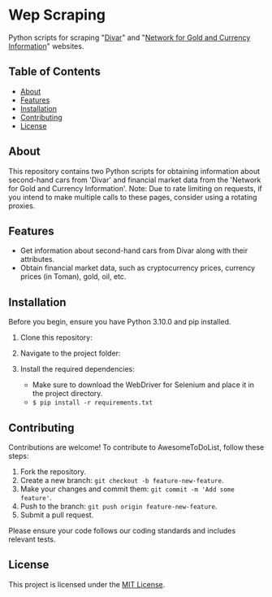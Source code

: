 # Wep Scraping

Python scripts for scraping "[Divar](https://divar.ir/)" and "[Network for Gold and Currency Information](https://www.tgju.org/)" websites.

## Table of Contents
- [About](#about)
- [Features](#features)
- [Installation](#installation)
- [Contributing](#contributing)
- [License](#license)

## About

This repository contains two Python scripts for obtaining information about second-hand cars from 'Divar' and financial market data from the 'Network for Gold and Currency Information'.
Note: Due to rate limiting on requests, if you intend to make multiple calls to these pages, consider using a rotating proxies.

## Features

- Get information about second-hand cars from Divar along with their attributes.
- Obtain financial market data, such as cryptocurrency prices, currency prices (in Toman), gold, oil, etc.

## Installation

Before you begin, ensure you have Python 3.10.0 and pip installed.

1. Clone this repository:

2. Navigate to the project folder:
  
3. Install the required dependencies:
   - Make sure to download the WebDriver for Selenium and place it in the project directory.
   - `$ pip install -r requirements.txt`

## Contributing

Contributions are welcome! To contribute to AwesomeToDoList, follow these steps:

1. Fork the repository.
2. Create a new branch: `git checkout -b feature-new-feature`.
3. Make your changes and commit them: `git commit -m 'Add some feature'`.
4. Push to the branch: `git push origin feature-new-feature`.
5. Submit a pull request.

Please ensure your code follows our coding standards and includes relevant tests.

## License

This project is licensed under the [MIT License](LICENSE).



